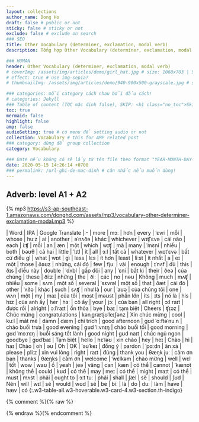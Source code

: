 ```yaml
---
layout: collections
author_name: Dong Ho
draft: false # public or not
sticky: false # sticky or not
exclude: false # exclude on search
### SEO
title: Other Vocabulary (determiner, exclamation, modal verb)
description: Tổng hợp Other Vocabulary (determiner, exclamation, modal verb)

### HUMAN
header: Other Vocabulary (determiner, exclamation, modal verb)
# coverImg: /assets/img/articles/demo/girl_hat.jpg # size: 1068x703 | 900x500 | 600x400
# effect: true # use img-sepia?
# thumbnailImg: /assets/img/articles/demo/940-900x500-grayscale.jpg # size: 900x500 | 600x400

### categories: mỗi category cách nhau bởi dấu cách!
# categories: Jekyll
### Table of content (TOC mặc định false), SKIP: <h1 class="no_toc">Skip toc</h1> hoặc <div class="no_toc_section">
toc: true
mermaid: false
highlight: false
amp: false
audioSetting: true # có menu để setting audio or not
collection: Vocabulary # this for AMP related post
### category: dùng để group collection
category: Vocabulary

### Date nếu không có sẽ lấy từ tên file theo format "YEAR-MONTH-DAY-title.md"
date: 2020-05-15 14:26:14 +0700
### permalink: /url-ghi-de-mac-dinh # cân nhắc nếu muốn dùng!
---
```


## Adverb: level A1 + A2

{% mp3 https://s3-ap-southeast-1.amazonaws.com/donghd.com/assets/mp3/vocabulary-other-determiner-exclamation-modal.mp3 %}

| Word | IPA | Google Translate
|:-
|	more	|	mɔː	|	hơn
|	every	|	ˈɛvri	|	mỗi
|	whose	|	huːz	|	ai
|	another	|	əˈnʌðə	|	khác
|	whichever	|	wɪʧˈɛvə	|	cái nào
|	each	|	iːʧ	|	mỗi
|	an	|	æn	|	một
|	which	|	wɪʧ	|	mà
|	many	|	ˈmɛni	|	nhiều
|	both	|	bəʊθ	|	cả hai
|	little	|	ˈlɪtl	|	ít
|	all	|	ɔːl	|	tất cả
|	whatever	|	wɒtˈɛvə	|	bất cứ điều gì
|	what	|	wɒt	|	gì
|	less	|	lɛs	|	ít hơn
|	least	|	liːst	|	ít nhất
|	a	|	eɪ	|	một
|	those	|	ðəʊz	|	những, cái đó
|	few	|	fjuː	|	vài
|	enough	|	ɪˈnʌf	|	đủ
|	this	|	ðɪs	|	điều này
|	double	|	ˈdʌbl	|	gấp đôi
|	any	|	ˈɛni	|	bất kì
|	their	|	ðeə	|	của chúng
|	these	|	ðiːz	|	những
|	the	|	ðiː	|	các
|	no	|	nəʊ	|	Không
|	much	|	mʌʧ	|	nhiều
|	some	|	sʌm	|	một số
|	several	|	ˈsɛvrəl	|	một số
|	that	|	ðæt	|	cái đó
|	other	|	ˈʌðə	|	khác
|	such	|	sʌʧ	|	như là
|	our	|	ˈaʊə	|	của chúng tôi
|	one	|	wʌn	|	một
|	my	|	maɪ	|	của tôi
|	most	|	məʊst	|	phần lớn
|	its	|	ɪts	|	nó là
|	his	|	hɪz	|	của anh ấy
|	her	|	hɜː	|	cô ấy
|	your	|	jɔː	|	của bạn
|	all right	|	ɔːl raɪt	|	được rồi
|	alright	|	ɔːlˈraɪt	|	ổn thỏa
|	bye	|	baɪ	|	tạm biệt
|	Cheers	|	ʧɪəz	|	Chúc mừng
|	congratulations	|	kənˌgrætjʊˈleɪʃənz	|	Xin chúc mừng
|	cool	|	kuːl	|	mát mẻ
|	damn	|	dæm	|	chỉ trích
|	good afternoon	|	gʊd ˈɑːftəˈnuːn	|	chào buổi trưa
|	good evening	|	gʊd ˈiːvnɪŋ	|	chào buổi tối
|	good morning	|	gʊd ˈmɔːnɪŋ	|	buổi sáng tốt lành
|	good night	|	gʊd naɪt	|	chúc ngủ ngon
|	goodbye	|	gʊdˈbaɪ	|	Tạm biệt
|	hello	|	hɛˈləʊ	|	xin chào
|	hey	|	heɪ	|	Chào
|	hi	|	haɪ	|	Chào
|	oh	|	əʊ	|	Oh
|	OK	|	ˈəʊˈkeɪ	|	đồng ý
|	pardon	|	ˈpɑːdn	|	ân xá
|	please	|	pliːz	|	xin vui lòng
|	right	|	raɪt	|	đúng
|	thank you	|	θæŋk juː	|	cảm ơn bạn
|	thanks	|	θæŋks	|	cảm ơn
|	welcome	|	ˈwɛlkəm	|	chào mừng
|	well	|	wɛl	|	tốt
|	wow	|	waʊ	|	ồ
|	yeah	|	jeə	|	vâng
|	can	|	kæn	|	có thể
|	cannot	|	ˈkænɒt	|	không thể
|	could	|	kʊd	|	có thể
|	may	|	meɪ	|	có thể
|	might	|	maɪt	|	có thể
|	must	|	mʌst	|	phải
|	ought to	|	ɔːt tuː	|	phải
|	shall	|	ʃæl	|	sẽ
|	should	|	ʃʊd	|	Nên
|	will	|	wɪl	|	sẽ
|	would	|	wʊd	|	sẽ
|	be	|	biː	|	là
|	do	|	duː	|	làm
|	have	|	hæv	|	có
{:.w3-table-all.w3-hoverable.w3-card-4.w3-section.th-indigo}

{% comment %}{% raw %}
<!-- CHEAT SHEET -------------------------------------------------------------------
### Kramdown: https://kramdown.gettalong.org/quickref.html
### ---------
### Typography: # H1 ## H2 ### H3 **bold text** *italicized text* > blockquote ~~Strikethrough~~
### Nhúng mã `code` hoặc ```code```
### Sử dụng class và style (style đặt sau cùng): **Kramdown**{: .w3-section .w3-margin-right #myId style="color: red"}
### Chèn ảnh: ![TEXT](https://picsum.photos/1500/750){:.w3-image.cursor-zoom onclick="onZoomImg(this)"}
### Chèn Link: [link](url){:.hvr-forward|hvr-float-shadow rel="nofollow" target="_blank"}
### Hoặc chèn ảnh và link bằng tag:
##### {% img "url" "TEXT" %}
##### {% a in/out "url" "TEXT" %}
### Table
| Head-1 | Head-2
|:-|:-:|-:
| Row **1** | Column *2*
| Column 1  | Row *2*
{:.w3-table-all.w3-hoverable.w3-card-4.w3-section.th-blue/green/orange/indigo}
##############################################################
### Comments: {% comment %} .... {% endcomment %}
# Layout: "w3-container" căn lề trái phải (16px padding), "w3-section" căn trên dưới (16px margin), w3-margin-left, w3-margin-right
# Grid (placed inside w3-row/w3-content): w3-half/third/twothird/quarter/threequarter, w3-rest, w3-mobile, w3-image
# Responsive hide (@small 601px; @large 992px): w3-hide-small, w3-hide-medium, w3-hide-large
# Floating: w3-left, w3-right
# Sử dụng alert: info/success/warning/danger + "QUOTE": <span class="material-icons w3-xxxlarge">format_quote</span>
# SUCCESS: <div class="w3-card w3-leftbar w3-border-green w3-pale-green w3-panel w3-padding-16">MESSAGE</div>
# WARNING: <div class="w3-card w3-leftbar w3-border-yellow w3-pale-yellow w3-panel w3-padding-16">MESSAGE</div>
# INFO: <div class="w3-card w3-leftbar w3-border-blue w3-pale-blue w3-panel w3-padding-16">MESSAGE</div>
# DANGER: <div class="w3-card w3-leftbar w3-border-red w3-pale-red w3-panel w3-padding-16">MESSAGE</div>
##### Hoặc dùng tag (only support HTML on line): {% msg success/warning/info/danger TEXT %}
# Hover.css (v2): hvr-forward, hvr-float-shadow, hvr-pulse-shrink
# https://mermaid-js.github.io/mermaid/#/flowchart
# <pre class="mermaid">graph LR/TB</pre>
# classDef yellow fill:#ffeb3b; classDef orange fill:#f96;  classDef green fill:#1ded1d;
# rect rgba(255, 0, 0, .1) ~ red / rect rgba(29, 171, 237, .1) ~ blue / rect rgba(0, 255, 0, .1) ~ green ... end
# https://mermaid-js.github.io/mermaid-live-editor
------------------------------------------------------------------------------------>
{% endraw %}{% endcomment %}